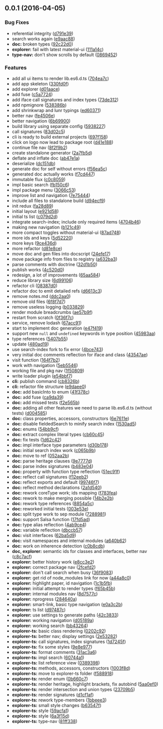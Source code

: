 <a name="0.0.1"></a>
## 0.0.1 (2016-04-05)


### Bug Fixes

* referential integrity ([d791e39](https://github.com/docscript/docscript/commit/d791e39))
* search works again ([e9aac88](https://github.com/docscript/docscript/commit/e9aac88))
* **doc:** broken types ([92c22d0](https://github.com/docscript/docscript/commit/92c22d0))
* **explorer:** fail with latest material-ui ([111a14c](https://github.com/docscript/docscript/commit/111a14c))
* **type-nav:** don't show scrolls by default ([0869452](https://github.com/docscript/docscript/commit/0869452))

### Features

* add all ui items to render lib.es6.d.ts ([704ea7c](https://github.com/docscript/docscript/commit/704ea7c))
* add app skeleton ([330fd0f](https://github.com/docscript/docscript/commit/330fd0f))
* add explorer ([d01aace](https://github.com/docscript/docscript/commit/d01aace))
* add fuse ([c5a7724](https://github.com/docscript/docscript/commit/c5a7724))
* add iface call signatures and index types ([73de312](https://github.com/docscript/docscript/commit/73de312))
* add npmignore ([538386b](https://github.com/docscript/docscript/commit/538386b))
* add shrinkwrap and lunr typings ([ed60371](https://github.com/docscript/docscript/commit/ed60371))
* better nav ([fe4506e](https://github.com/docscript/docscript/commit/fe4506e))
* better navigation ([6b69900](https://github.com/docscript/docscript/commit/6b69900))
* build library using separate config ([5938227](https://github.com/docscript/docscript/commit/5938227))
* call signatures ([83d02c5](https://github.com/docscript/docscript/commit/83d02c5))
* cli is ready to build external projects ([697f158](https://github.com/docscript/docscript/commit/697f158))
* click on logo now lead to package root ([d41e188](https://github.com/docscript/docscript/commit/d41e188))
* continue file nav ([8f2f9b2](https://github.com/docscript/docscript/commit/8f2f9b2))
* create standalone generator ([2a7fb5d](https://github.com/docscript/docscript/commit/2a7fb5d))
* deflate and inflate doc ([ab47e1a](https://github.com/docscript/docscript/commit/ab47e1a))
* deserialize ([dc151db](https://github.com/docscript/docscript/commit/dc151db))
* generate doc for self without errors ([f56ea5c](https://github.com/docscript/docscript/commit/f56ea5c))
* generated doc actually works ([f7cd447](https://github.com/docscript/docscript/commit/f7cd447))
* immutable flux ([c0c8059](https://github.com/docscript/docscript/commit/c0c8059))
* impl basic search ([fb150c6](https://github.com/docscript/docscript/commit/fb150c6))
* impl package menu ([3066c53](https://github.com/docscript/docscript/commit/3066c53))
* improve list and navigation ([7e75444](https://github.com/docscript/docscript/commit/7e75444))
* include all files to standalone build ([d94ecf9](https://github.com/docscript/docscript/commit/d94ecf9))
* init redux ([fa28d89](https://github.com/docscript/docscript/commit/fa28d89))
* initial layout ([e921d58](https://github.com/docscript/docscript/commit/e921d58))
* initial ts list ([c079d2d](https://github.com/docscript/docscript/commit/c079d2d))
* integrate search-index; include only required items ([4704b46](https://github.com/docscript/docscript/commit/4704b46))
* making new navigation ([b121c49](https://github.com/docscript/docscript/commit/b121c49))
* more compact toggles without material-ui ([87ad748](https://github.com/docscript/docscript/commit/87ad748))
* more ids and keys ([5d52220](https://github.com/docscript/docscript/commit/5d52220))
* more keys ([9ce436d](https://github.com/docscript/docscript/commit/9ce436d))
* more refactor ([d81e8ce](https://github.com/docscript/docscript/commit/d81e8ce))
* move doc and gen files into docscript ([24efe17](https://github.com/docscript/docscript/commit/24efe17))
* move package info from files to registry ([a632ba3](https://github.com/docscript/docscript/commit/a632ba3))
* parse comments with doctrine ([32d1b50](https://github.com/docscript/docscript/commit/32d1b50))
* publish works ([4c520d0](https://github.com/docscript/docscript/commit/4c520d0))
* redesign, a lot of improvements ([65aa584](https://github.com/docscript/docscript/commit/65aa584))
* reduce library size ([6d99106](https://github.com/docscript/docscript/commit/6d99106))
* refactor cli ([08387d0](https://github.com/docscript/docscript/commit/08387d0))
* refactor doc to emit detailed refs ([d6613c3](https://github.com/docscript/docscript/commit/d6613c3))
* remove notes.md ([ddc2aa0](https://github.com/docscript/docscript/commit/ddc2aa0))
* remove old files ([6f8f7d7](https://github.com/docscript/docscript/commit/6f8f7d7))
* remove useless logging ([b033829](https://github.com/docscript/docscript/commit/b033829))
* render module breadcrumbs ([ae57b9f](https://github.com/docscript/docscript/commit/ae57b9f))
* restart from scratch ([0f36f7c](https://github.com/docscript/docscript/commit/0f36f7c))
* service, remove lodash ([67acc91](https://github.com/docscript/docscript/commit/67acc91))
* start to implement doc generation ([e47f419](https://github.com/docscript/docscript/commit/e47f419))
* support new `null` and `undefined` keywords in type position ([45983aa](https://github.com/docscript/docscript/commit/45983aa))
* type references ([5407b55](https://github.com/docscript/docscript/commit/5407b55))
* update ([480ad19](https://github.com/docscript/docscript/commit/480ad19))
* use search-index fork to fix error ([4bce743](https://github.com/docscript/docscript/commit/4bce743))
* very initial doc comments reflection for iface and class ([43547ae](https://github.com/docscript/docscript/commit/43547ae))
* visit function ([164f7b2](https://github.com/docscript/docscript/commit/164f7b2))
* work with navigation ([5eb5546](https://github.com/docscript/docscript/commit/5eb5546))
* working file and pkg nav ([1f50809](https://github.com/docscript/docscript/commit/1f50809))
* write loader plugin ([e54bbf7](https://github.com/docscript/docscript/commit/e54bbf7))
* **cli:** publish command ([cb8326b](https://github.com/docscript/docscript/commit/cb8326b))
* **cli:** refactor file structure ([e9daee0](https://github.com/docscript/docscript/commit/e9daee0))
* **doc:** add basicInto to enum ([41f378c](https://github.com/docscript/docscript/commit/41f378c))
* **doc:** add fuse ([ca9da39](https://github.com/docscript/docscript/commit/ca9da39))
* **doc:** add missed tests ([f2e565b](https://github.com/docscript/docscript/commit/f2e565b))
* **doc:** adding all other features we need to parse lib.es6.d.ts (without tests) ([d004585](https://github.com/docscript/docscript/commit/d004585))
* **doc:** class properties, accessors, constructors ([6e7611e](https://github.com/docscript/docscript/commit/6e7611e))
* **doc:** disable fieldedSearch to minify search index ([1530ad5](https://github.com/docscript/docscript/commit/1530ad5))
* **doc:** enums ([54bb9cf](https://github.com/docscript/docscript/commit/54bb9cf))
* **doc:** extract complex literal types ([cb60c45](https://github.com/docscript/docscript/commit/cb60c45))
* **doc:** fix tests ([1d62c42](https://github.com/docscript/docscript/commit/1d62c42))
* **doc:** impl interface type parameters ([d30b178](https://github.com/docscript/docscript/commit/d30b178))
* **doc:** initial search index work ([c065b9b](https://github.com/docscript/docscript/commit/c065b9b))
* **doc:** move to ref ([052aa2b](https://github.com/docscript/docscript/commit/052aa2b))
* **doc:** parse heritage clauses ([9e7777d](https://github.com/docscript/docscript/commit/9e7777d))
* **doc:** parse index signatures ([b483e04](https://github.com/docscript/docscript/commit/b483e04))
* **doc:** property with function type reflection ([51ec91f](https://github.com/docscript/docscript/commit/51ec91f))
* **doc:** reflect call signatures ([f12eeb2](https://github.com/docscript/docscript/commit/f12eeb2))
* **doc:** reflect exports and default ([99746f7](https://github.com/docscript/docscript/commit/99746f7))
* **doc:** reflect method declarations ([2a1d540](https://github.com/docscript/docscript/commit/2a1d540))
* **doc:** rework coreType work; ids mapping ([f783fea](https://github.com/docscript/docscript/commit/f783fea))
* **doc:** rework to make merging possible ([14b2e2b](https://github.com/docscript/docscript/commit/14b2e2b))
* **doc:** rework type references ([8854a5c](https://github.com/docscript/docscript/commit/8854a5c))
* **doc:** reworked initial tests ([003e53e](https://github.com/docscript/docscript/commit/003e53e))
* **doc:** split type work to sep module ([7288981](https://github.com/docscript/docscript/commit/7288981))
* **doc:** support Salsa function ([17fd5ad](https://github.com/docscript/docscript/commit/17fd5ad))
* **doc:** type alias reflection ([4ab9ce4](https://github.com/docscript/docscript/commit/4ab9ce4))
* **doc:** variable reflection ([dbccb57](https://github.com/docscript/docscript/commit/dbccb57))
* **doc:** visit interfaces ([62ba5d9](https://github.com/docscript/docscript/commit/62ba5d9))
* **doc:** visit namespaces and internal modules ([a640b62](https://github.com/docscript/docscript/commit/a640b62))
* **doc:** work on inherence detection ([c0b8cdb](https://github.com/docscript/docscript/commit/c0b8cdb))
* **doc, explorer:** semantic ids for classes and interfaces, better nav ([c8c7acf](https://github.com/docscript/docscript/commit/c8c7acf))
* **explorer:** better history work ([e8cc3e2](https://github.com/docscript/docscript/commit/e8cc3e2))
* **explorer:** correct package nav ([2fcefd2](https://github.com/docscript/docscript/commit/2fcefd2))
* **explorer:** don't call search when busy ([36f9083](https://github.com/docscript/docscript/commit/36f9083))
* **explorer:** get rid of node_modules link for now ([a44a8c0](https://github.com/docscript/docscript/commit/a44a8c0))
* **explorer:** highlight paper, id navigation ([1c1b5fb](https://github.com/docscript/docscript/commit/1c1b5fb))
* **explorer:** initial attempt to render types ([f65b45b](https://github.com/docscript/docscript/commit/f65b45b))
* **explorer:** internal modules nav ([8d7577c](https://github.com/docscript/docscript/commit/8d7577c))
* **explorer:** nprogress ([284640a](https://github.com/docscript/docscript/commit/284640a))
* **explorer:** smart-link, basic type navigation ([e0a3c2b](https://github.com/docscript/docscript/commit/e0a3c2b))
* **explorer:** ts list ([d97487c](https://github.com/docscript/docscript/commit/d97487c))
* **explorer:** use settings to generate paths ([42c3833](https://github.com/docscript/docscript/commit/42c3833))
* **explorer:** working navigation ([d05189a](https://github.com/docscript/docscript/commit/d05189a))
* **explorer:** working search ([bb43264](https://github.com/docscript/docscript/commit/bb43264))
* **explorer-ts:** basic class rendering ([0202c92](https://github.com/docscript/docscript/commit/0202c92))
* **explorer-ts:** better nav; display settings ([2e53282](https://github.com/docscript/docscript/commit/2e53282))
* **explorer-ts:** call signatures, index signatures ([1d7245f](https://github.com/docscript/docscript/commit/1d7245f))
* **explorer-ts:** fix some styles ([9e8e977](https://github.com/docscript/docscript/commit/9e8e977))
* **explorer-ts:** format comments ([31ac3a6](https://github.com/docscript/docscript/commit/31ac3a6))
* **explorer-ts:** impl search ([60744a1](https://github.com/docscript/docscript/commit/60744a1))
* **explorer-ts:** list reference view ([0389398](https://github.com/docscript/docscript/commit/0389398))
* **explorer-ts:** methods, accessors, constructors ([1003f8d](https://github.com/docscript/docscript/commit/1003f8d))
* **explorer-ts:** move to explorer-ts folder ([f588918](https://github.com/docscript/docscript/commit/f588918))
* **explorer-ts:** render enum ([0b660c7](https://github.com/docscript/docscript/commit/0b660c7))
* **explorer-ts:** render heritage, highlight brackets, fix autobind ([5aa0ef0](https://github.com/docscript/docscript/commit/5aa0ef0))
* **explorer-ts:** render intersection and union types ([23709b5](https://github.com/docscript/docscript/commit/23709b5))
* **explorer-ts:** render signatures ([d1cf1af](https://github.com/docscript/docscript/commit/d1cf1af))
* **explorer-ts:** rework type-members ([1bbeee3](https://github.com/docscript/docscript/commit/1bbeee3))
* **explorer-ts:** small style changes ([b63547f](https://github.com/docscript/docscript/commit/b63547f))
* **explorer-ts:** style ([59acfa1](https://github.com/docscript/docscript/commit/59acfa1))
* **explorer-ts:** style ([6a3f15d](https://github.com/docscript/docscript/commit/6a3f15d))
* **explorer-ts:** type-nav ([81ff338](https://github.com/docscript/docscript/commit/81ff338))



